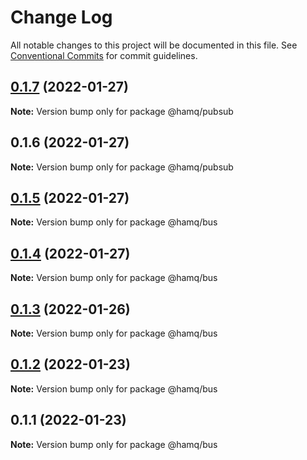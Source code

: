 # Change Log

All notable changes to this project will be documented in this file.
See [Conventional Commits](https://conventionalcommits.org) for commit guidelines.

## [0.1.7](https://github.com/taoyuan/hamq/compare/@hamq/pubsub@0.1.6...@hamq/pubsub@0.1.7) (2022-01-27)

**Note:** Version bump only for package @hamq/pubsub





## 0.1.6 (2022-01-27)

**Note:** Version bump only for package @hamq/pubsub





## [0.1.5](https://github.com/taoyuan/hamq/compare/@hamq/bus@0.1.4...@hamq/bus@0.1.5) (2022-01-27)

**Note:** Version bump only for package @hamq/bus





## [0.1.4](https://github.com/taoyuan/hamq/compare/@hamq/bus@0.1.3...@hamq/bus@0.1.4) (2022-01-27)

**Note:** Version bump only for package @hamq/bus





## [0.1.3](https://github.com/taoyuan/hamq/compare/@hamq/bus@0.1.2...@hamq/bus@0.1.3) (2022-01-26)

**Note:** Version bump only for package @hamq/bus





## [0.1.2](https://github.com/taoyuan/hamq/compare/@hamq/bus@0.1.1...@hamq/bus@0.1.2) (2022-01-23)

**Note:** Version bump only for package @hamq/bus





## 0.1.1 (2022-01-23)

**Note:** Version bump only for package @hamq/bus
